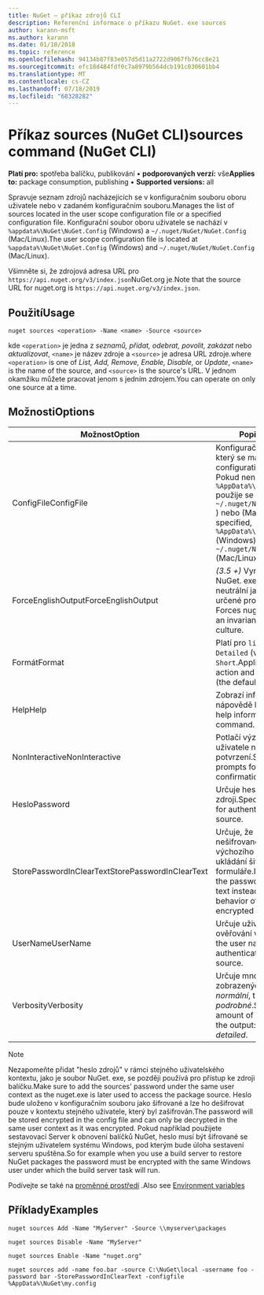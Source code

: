 ```yaml
---
title: NuGet – příkaz zdrojů CLI
description: Referenční informace o příkazu NuGet. exe sources
author: karann-msft
ms.author: karann
ms.date: 01/18/2018
ms.topic: reference
ms.openlocfilehash: 94134b87f83e057d5d11a2722d9067fb76cc8e21
ms.sourcegitcommit: efc18d484fdf0c7a8979b564dcb191c030601bb4
ms.translationtype: MT
ms.contentlocale: cs-CZ
ms.lasthandoff: 07/18/2019
ms.locfileid: "68328282"
---
```

# <a name="sources-command-nuget-cli"></a><span data-ttu-id="a99b5-103">Příkaz sources (NuGet CLI)</span><span class="sxs-lookup"><span data-stu-id="a99b5-103">sources command (NuGet CLI)</span></span>

<span data-ttu-id="a99b5-104">**Platí pro:** spotřeba balíčku, publikování &bullet; **podporovaných verzí:** vše</span><span class="sxs-lookup"><span data-stu-id="a99b5-104">**Applies to:** package consumption, publishing &bullet; **Supported versions:** all</span></span>

<span data-ttu-id="a99b5-105">Spravuje seznam zdrojů nacházejících se v konfiguračním souboru oboru uživatele nebo v zadaném konfiguračním souboru.</span><span class="sxs-lookup"><span data-stu-id="a99b5-105">Manages the list of sources located in the user scope configuration file or a specified configuration file.</span></span> <span data-ttu-id="a99b5-106">Konfigurační soubor oboru uživatele se nachází v `%appdata%\NuGet\NuGet.Config` (Windows) a `~/.nuget/NuGet/NuGet.Config` (Mac/Linux).</span><span class="sxs-lookup"><span data-stu-id="a99b5-106">The user scope configuration file is located at `%appdata%\NuGet\NuGet.Config` (Windows) and `~/.nuget/NuGet/NuGet.Config` (Mac/Linux).</span></span>

<span data-ttu-id="a99b5-107">Všimněte si, že zdrojová adresa URL pro `https://api.nuget.org/v3/index.json`NuGet.org je.</span><span class="sxs-lookup"><span data-stu-id="a99b5-107">Note that the source URL for nuget.org is `https://api.nuget.org/v3/index.json`.</span></span>

## <a name="usage"></a><span data-ttu-id="a99b5-108">Použití</span><span class="sxs-lookup"><span data-stu-id="a99b5-108">Usage</span></span>

```cli
nuget sources <operation> -Name <name> -Source <source>
```

<span data-ttu-id="a99b5-109">kde `<operation>` je jedna z *seznamů, přidat, odebrat, povolit, zakázat* nebo *aktualizovat*, `<name>` je název zdroje a `<source>` je adresa URL zdroje.</span><span class="sxs-lookup"><span data-stu-id="a99b5-109">where `<operation>` is one of *List, Add, Remove, Enable, Disable,* or *Update*, `<name>` is the name of the source, and `<source>` is the source's URL.</span></span> <span data-ttu-id="a99b5-110">V jednom okamžiku můžete pracovat jenom s jedním zdrojem.</span><span class="sxs-lookup"><span data-stu-id="a99b5-110">You can operate on only one source at a time.</span></span>

## <a name="options"></a><span data-ttu-id="a99b5-111">Možnosti</span><span class="sxs-lookup"><span data-stu-id="a99b5-111">Options</span></span>

| <span data-ttu-id="a99b5-112">Možnost</span><span class="sxs-lookup"><span data-stu-id="a99b5-112">Option</span></span> | <span data-ttu-id="a99b5-113">Popis</span><span class="sxs-lookup"><span data-stu-id="a99b5-113">Description</span></span> |
| --- | --- |
| <span data-ttu-id="a99b5-114">ConfigFile</span><span class="sxs-lookup"><span data-stu-id="a99b5-114">ConfigFile</span></span> | <span data-ttu-id="a99b5-115">Konfigurační soubor NuGet, který se má použít</span><span class="sxs-lookup"><span data-stu-id="a99b5-115">The NuGet configuration file to apply.</span></span> <span data-ttu-id="a99b5-116">Pokud není zadaný, `%AppData%\NuGet\NuGet.Config` použije se (Windows `~/.nuget/NuGet/NuGet.Config` ) nebo (Mac/Linux).</span><span class="sxs-lookup"><span data-stu-id="a99b5-116">If not specified, `%AppData%\NuGet\NuGet.Config` (Windows) or `~/.nuget/NuGet/NuGet.Config` (Mac/Linux) is used.</span></span>|
| <span data-ttu-id="a99b5-117">ForceEnglishOutput</span><span class="sxs-lookup"><span data-stu-id="a99b5-117">ForceEnglishOutput</span></span> | <span data-ttu-id="a99b5-118">*(3.5 +)* Vynutí, aby soubor NuGet. exe běžel pomocí neutrální jazykové verze určené pro angličtinu.</span><span class="sxs-lookup"><span data-stu-id="a99b5-118">*(3.5+)* Forces nuget.exe to run using an invariant, English-based culture.</span></span> |
| <span data-ttu-id="a99b5-119">Formát</span><span class="sxs-lookup"><span data-stu-id="a99b5-119">Format</span></span> | <span data-ttu-id="a99b5-120">Platí pro `list` akci a může být `Detailed` (výchozí) nebo `Short`.</span><span class="sxs-lookup"><span data-stu-id="a99b5-120">Applies to the `list` action and can be `Detailed` (the default) or `Short`.</span></span> |
| <span data-ttu-id="a99b5-121">Help</span><span class="sxs-lookup"><span data-stu-id="a99b5-121">Help</span></span> | <span data-ttu-id="a99b5-122">Zobrazí informace o nápovědě k příkazu.</span><span class="sxs-lookup"><span data-stu-id="a99b5-122">Displays help information for the command.</span></span> |
| <span data-ttu-id="a99b5-123">NonInteractive</span><span class="sxs-lookup"><span data-stu-id="a99b5-123">NonInteractive</span></span> | <span data-ttu-id="a99b5-124">Potlačí výzvy pro vstup uživatele nebo potvrzení.</span><span class="sxs-lookup"><span data-stu-id="a99b5-124">Suppresses prompts for user input or confirmations.</span></span> |
| <span data-ttu-id="a99b5-125">Heslo</span><span class="sxs-lookup"><span data-stu-id="a99b5-125">Password</span></span> | <span data-ttu-id="a99b5-126">Určuje heslo pro ověřování ve zdroji.</span><span class="sxs-lookup"><span data-stu-id="a99b5-126">Specifies the password for authenticating with the source.</span></span> |
| <span data-ttu-id="a99b5-127">StorePasswordInClearText</span><span class="sxs-lookup"><span data-stu-id="a99b5-127">StorePasswordInClearText</span></span> | <span data-ttu-id="a99b5-128">Určuje, že se má uložit heslo v nešifrovaném textu namísto výchozího chování při ukládání šifrovaného formuláře.</span><span class="sxs-lookup"><span data-stu-id="a99b5-128">Indicates to store the password in unencrypted text instead of the default behavior of storing an encrypted form.</span></span> |
| <span data-ttu-id="a99b5-129">UserName</span><span class="sxs-lookup"><span data-stu-id="a99b5-129">UserName</span></span> | <span data-ttu-id="a99b5-130">Určuje uživatelské jméno pro ověřování ve zdroji.</span><span class="sxs-lookup"><span data-stu-id="a99b5-130">Specifies the user name for authenticating with the source.</span></span> |
| <span data-ttu-id="a99b5-131">Verbosity</span><span class="sxs-lookup"><span data-stu-id="a99b5-131">Verbosity</span></span> | <span data-ttu-id="a99b5-132">Určuje množství podrobností zobrazených ve výstupu: *normální*, tiché a *podrobné*.</span><span class="sxs-lookup"><span data-stu-id="a99b5-132">Specifies the amount of detail displayed in the output: *normal*, *quiet*, *detailed*.</span></span> |

> [!Note]
> <span data-ttu-id="a99b5-133">Nezapomeňte přidat "heslo zdrojů" v rámci stejného uživatelského kontextu, jako je soubor NuGet. exe, se později používá pro přístup ke zdroji balíčku.</span><span class="sxs-lookup"><span data-stu-id="a99b5-133">Make sure to add the sources' password under the same user context as the nuget.exe is later used to access the package source.</span></span> <span data-ttu-id="a99b5-134">Heslo bude uloženo v konfiguračním souboru jako šifrované a lze ho dešifrovat pouze v kontextu stejného uživatele, který byl zašifrován.</span><span class="sxs-lookup"><span data-stu-id="a99b5-134">The password will be stored encrypted in the config file and can only be decrypted in the same user context as it was encrypted.</span></span> <span data-ttu-id="a99b5-135">Pokud například použijete sestavovací Server k obnovení balíčků NuGet, heslo musí být šifrované se stejným uživatelem systému Windows, pod kterým bude úloha sestavení serveru spuštěna.</span><span class="sxs-lookup"><span data-stu-id="a99b5-135">So for example when you use a build server to restore NuGet packages the password must be encrypted with the same Windows user under which  the build server task will run.</span></span>

<span data-ttu-id="a99b5-136">Podívejte se také na [proměnné prostředí](cli-ref-environment-variables.md) .</span><span class="sxs-lookup"><span data-stu-id="a99b5-136">Also see [Environment variables](cli-ref-environment-variables.md)</span></span>

## <a name="examples"></a><span data-ttu-id="a99b5-137">Příklady</span><span class="sxs-lookup"><span data-stu-id="a99b5-137">Examples</span></span>

```cli
nuget sources Add -Name "MyServer" -Source \\myserver\packages

nuget sources Disable -Name "MyServer"

nuget sources Enable -Name "nuget.org"

nuget sources add -name foo.bar -source C:\NuGet\local -username foo -password bar -StorePasswordInClearText -configfile %AppData%\NuGet\my.config
```
